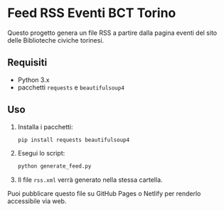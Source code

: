 # Feed RSS Eventi BCT Torino

Questo progetto genera un file RSS a partire dalla pagina eventi del sito delle Biblioteche civiche torinesi.

## Requisiti
- Python 3.x
- pacchetti `requests` e `beautifulsoup4`

## Uso
1. Installa i pacchetti:
   ```bash
   pip install requests beautifulsoup4
   ```

2. Esegui lo script:
   ```bash
   python generate_feed.py
   ```

3. Il file `rss.xml` verrà generato nella stessa cartella.

Puoi pubblicare questo file su GitHub Pages o Netlify per renderlo accessibile via web.
